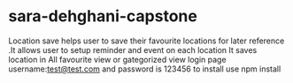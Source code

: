 # sara-dehghani-capstone

Location save helps user to save their favourite locations for later reference .It allows user to setup reminder and event on each location
It saves location in All favourite view or gategorized view
login page username:test@test.com and password is 123456
to install use npm install
